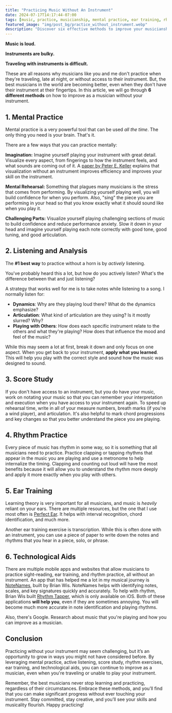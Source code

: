 ```yaml
---
title: "Practicing Music Without An Instrument"
date: 2024-07-17T14:17:44-07:00
tags: [music, practice, musicianship, mental practice, ear training, rhythm]
featured_image: "img/post_bg/practice_without_instrument.webp"
description: "Discover six effective methods to improve your musicianship even when you don't have your instrument at hand. From mental practice to technological aids, these tips will help you stay sharp and continue growing as a musician."
---
```


**Music is loud.**

**Instruments are bulky.**

**Traveling with instruments is difficult.**

These are all reasons why musicians like you and me don't practice when they're traveling, late at night, or without access to their instrument. But, the best musicians in the world are becoming better, even when they don't have their instrument at their fingertips. In this article, we will go through **6 different methods** on how to improve as a musician without your instrument.

## 1. Mental Practice

Mental practice is a very powerful tool that can be used *all the time*. The only thing you need is your brain. That's it.

There are a few ways that you can practice mentally:

**Imagination:** Imagine yourself playing your instrument with great detail. Visualize every aspect, from fingerings to how the instrument feels, and what sounds are coming out of it. A [paper by Peter E. Keller](https://www.brainmusic.org/EducationalActivities/Keller_2012.pdf) explains that visualization without an instrument improves efficiency and improves your skill on the instrument.

**Mental Rehearsal:** Something that plagues many musicians is the stress that comes from performing. By visualizing yourself playing well, you will build confidence for when you perform. Also, "sing" the piece you are performing in your head so that you know exactly what it should sound like when you play it.

**Challenging Parts:** Visualize yourself playing challenging sections of music to build confidence and reduce performance anxiety. Slow it down in your head and imagine yourself playing each note correctly with good tone, good tuning, and good articulation.

## 2. Listening and Analysis

The **#1 best way** to practice without a horn is by *actively* listening.

You've probably heard this a lot, but how do you actively listen? What's the difference between that and just listening?

A strategy that works well for me is to take notes while listening to a song. I normally listen for:

- **Dynamics**: Why are they playing loud there? What do the dynamics emphasize?
- **Articulation**: What kind of articulation are they using? Is it mostly slurred? Why?
- **Playing with Others**: How does each specific instrument relate to the others and what they're playing? How does that influence the mood and feel of the music?

While this may seem a lot at first, break it down and only focus on one aspect. When you get back to your instrument, **apply what you learned**. This will help you play with the correct style and sound how the music was designed to sound.

## 3. Score Study

If you don't have access to an instrument, but you do have your music, work on notating your music so that you can remember your interpretation and execution when you have access to your instrument again. To speed up rehearsal time, write in all of your measure numbers, breath marks (if you're a wind player), and articulation. It's also helpful to mark chord progressions and key changes so that you better understand the piece you are playing.

## 4. Rhythm Practice

Every piece of music has rhythm in some way, so it is something that all musicians need to practice. Practice clapping or tapping rhythms that appear in the music you are playing and use a metronome to help internalize the timing. Clapping and counting out loud will have the most benefits because it will allow you to understand the rhythm more deeply and apply it more exactly when you play with others.

## 5. Ear Training

Learning theory is very important for all musicians, and music is *heavily* reliant on your ears. There are multiple resources, but the one that I use most often is [Perfect Ear](https://play.google.com/store/apps/details?id=com.evilduck.musiciankit). It helps with interval recognition, chord identification, and much more.

Another ear training exercise is transcription. While this is often done with an instrument, you can use a piece of paper to write down the notes and rhythms that you hear in a piece, solo, or phrase.

## 6. Technological Aids

There are multiple mobile apps and websites that allow musicians to practice sight-reading, ear training, and rhythm practice, all without an instrument. An app that has helped me a lot in my musical journey is [NoteNames](https://brianwis.com/notenames/#), built by Brian Wis. NoteNames helps with identifying notes, scales, and key signatures quickly and accurately. To help with rhythm, Brian Wis built [Rhythm Tapper](https://apps.apple.com/us/app/rhythmtapper-turbo/id1447284690), which is only available on iOS. Both of these applications **will help you**, even if they are sometimes annoying. You will become much more accurate in note identification and playing rhythms.

Also, there's Google. Research about music that you're playing and how you can improve as a musician.

## Conclusion

Practicing without your instrument may seem challenging, but it’s an opportunity to grow in ways you might not have considered before. By leveraging mental practice, active listening, score study, rhythm exercises, ear training, and technological aids, you can continue to improve as a musician, even when you're traveling or unable to play your instrument.

Remember, the best musicians never stop learning and practicing, regardless of their circumstances. Embrace these methods, and you’ll find that you can make significant progress without ever touching your instrument. Stay committed, stay creative, and you’ll see your skills and musicality flourish. Happy practicing!
